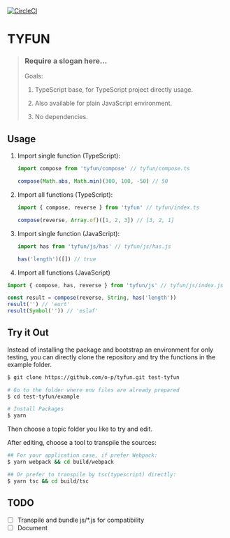 [![CircleCI](https://circleci.com/gh/o-p/tyfun.svg?style=svg)](https://circleci.com/gh/o-p/tyfun)

# TYFUN

> ### Require a slogan here...
>
> Goals:
>
> 1. TypeScript base, for TypeScript project directly usage.
>
> 1. Also available for plain JavaScript environment.
>
> 1. No dependencies.

## Usage

1. Import single function (TypeScript):

    ```ts
    import compose from 'tyfun/compose' // tyfun/compose.ts

    compose(Math.abs, Math.min)(300, 100, -50) // 50
    ```

2. Import all functions (TypeScript):

    ```ts
    import { compose, reverse } from 'tyfun' // tyfun/index.ts

    compose(reverse, Array.of)([1, 2, 3]) // [3, 2, 1]
    ```

3. Import single function (JavaScript):

    ```js
    import has from 'tyfun/js/has' // tyfun/js/has.js

    has('length')([]) // true
    ```

4. Import all functions (JavaScript)

  ```js
  import { compose, has, reverse } from 'tyfun/js' // tyfun/js/index.js

  const result = compose(reverse, String, has('length'))
  result('') // 'eurt'
  result(Symbol('')) // 'eslaf'
  ```

## Try it Out

Instead of installing the package and bootstrap an environment for only testing, you can directly clone the repository and try the functions in the example folder.

```bash
$ git clone https://github.com/o-p/tyfun.git test-tyfun

# Go to the folder where env files are already prepared
$ cd test-tyfun/example

# Install Packages
$ yarn
```

Then choose a topic folder you like to try and edit.

After editing, choose a tool to transpile the sources:

```bash
## For your application case, if prefer Webpack:
$ yarn webpack && cd build/webpack

## Or prefer to transpile by tsc(typescript) directly:
$ yarn tsc && cd build/tsc
```

## TODO

- [ ] Transpile and bundle js/*.js for compatibility
- [ ] Document
